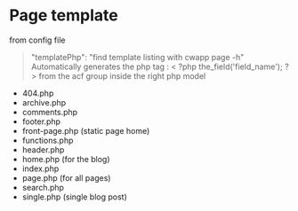 # Page template
from config file 
> "templatePhp": "find template listing with cwapp page -h"
> Automatically generates the php tag : < ?php the_field('field_name'); ?> from the acf group 
> inside the right php model


- 404.php
- archive.php
- comments.php
- footer.php
- front-page.php (static page home)
- functions.php
- header.php
- home.php (for the blog)
- index.php 
- page.php (for all pages)
- search.php
- single.php (single blog post)
